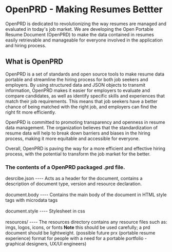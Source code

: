 # OpenPRD - Making Resumes Bettter

OpenPRD is dedicated to revolutionizing the way resumes are managed and evaluated in today's job market. We are developing the Open Portable Resume Document (OpenPRD) to make the data contained in resumes easily retrievable and manageable for everyone involved in the application and hiring process.

## What is OpenPRD 

OpenPRD is a set of standards and open source tools to make resume data portable and streamline the hiring process for both job seekers and employers. By using structured data and JSON objects to transmit information, OpenPRD makes it easier for employers to evaluate and compare candidates, as well as identify specific skills and experiences that match their job requirements. This means that job seekers have a better chance of being matched with the right job, and employers can find the right fit more efficiently.

OpenPRD is committed to promoting transparency and openness in resume data management. The organization believes that the standardization of resume data will help to break down barriers and biases in the hiring process, making it more equitable and accessible for everyone.

Overall, OpenPRD is paving the way for a more efficient and effective hiring process, with the potential to transform the job market for the better.

### The contents of a OpenPRD packaged .prd file.

desrcibe.json   ---- Acts as a header for the document, contains a description of document type, version and resource declaration.\
\
document.body   ---- Contains the main body of the document in HTML style tags with microdata tags\
\
document.style  ---- Stylesheet in css\
\
resources/      ---- The resources directory contains any resource files such as: imgs, logos, icons, or fonts <b>Note</b> this should be used carefully; a prd document should be lightweight. (possible future prx (portable resume experience) format for people with a need for a portable portfolio - graphical designers, UX/UI engineers)
